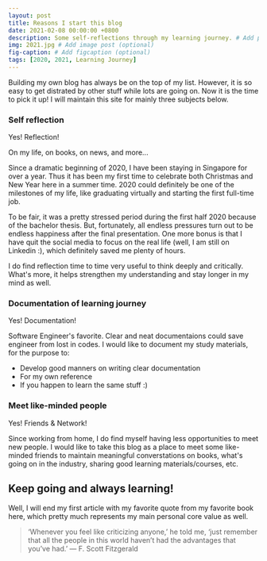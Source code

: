 ```yaml
---
layout: post
title: Reasons I start this blog
date: 2021-02-08 00:00:00 +0800
description: Some self-reflections through my learning journey. # Add post description (optional)
img: 2021.jpg # Add image post (optional)
fig-caption: # Add figcaption (optional)
tags: [2020, 2021, Learning Journey]
---
```

 Building my own blog has always be on the top of my list. However, it is so easy to get distrated by other stuff while lots are going on.
 Now it is the time to pick it up! I will maintain this site for mainly three subjects below.


### Self reflection
Yes! Reflection! 

On my life, on books, on news, and more...

Since a dramatic beginning of 2020, I have been staying in Singapore for over a year. 
Thus it has been my first time to celebrate both Christmas and New Year here in a summer time.
2020 could definitely be one of the milestones of my life, like graduating virtually and starting the first full-time job.

To be fair, it was a pretty stressed period during the first half 2020 because of the bachelor thesis. 
But, fortunately, all endless pressures turn out to be endless happiness after the final presentation.
One more bonus is that I have quit the social media to focus on the real life (well, I am still on Linkedin :), which definitely saved me plenty of hours.

I do find reflection time to time very useful to think deeply and critically. What's more, it helps strengthen my understanding and stay longer in my mind as well.

### Documentation of learning journey
Yes! Documentation!

Software Engineer's favorite. Clear and neat documentaions could save engineer from lost in codes. 
I would like to document my study materials, for the purpose to:
* Develop good manners on writing clear documentation
* For my own reference
* If you happen to learn the same stuff :)

### Meet like-minded people 
Yes! Friends & Network! 

Since working from home, I do find myself having less opportunities to meet new people. I would like to 
take this blog as a place to meet some like-minded friends to maintain meaningful converstations on books, what's going on in the industry, sharing good learning materials/courses, etc.

## Keep going and always learning!

Well, I will end my first article with my favorite quote from my favorite book here, which pretty much represents my main personal core value as well.

>‘Whenever you feel like criticizing anyone,’ he told me, ‘just remember that all the people in this world haven’t had the advantages that you’ve had.’
>― F. Scott Fitzgerald
